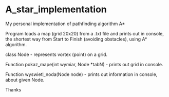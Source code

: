 # A_star_implementation
My personal implementation of pathfinding algorithm A*

Program loads a map (grid 20x20) from a .txt file and prints out in console, the shortest way from Start to Finish (avoiding obstacles), using A* algorithm.

class Node - represents vortex (point) on a grid.

Function pokaz_mape(int wymiar, Node *tabN) - prints out grid in console.

Function wyswietl_noda(Node node) -  prints out information in console, about given Node.

Thanks
